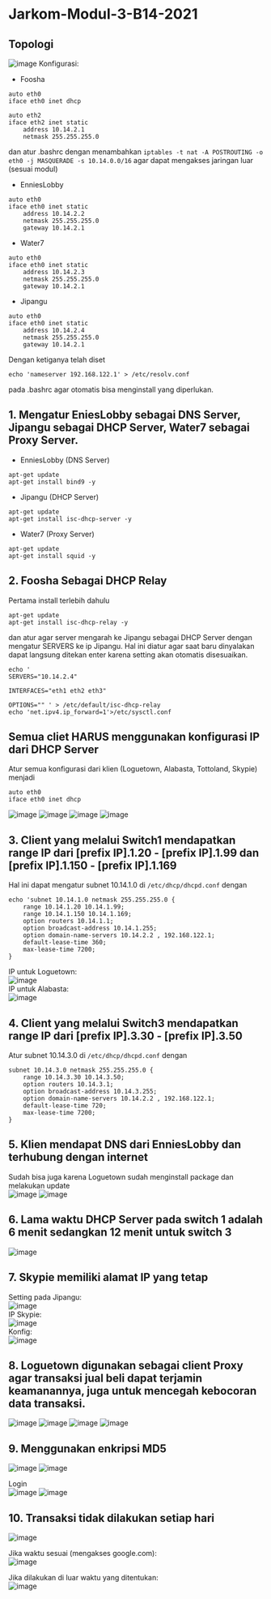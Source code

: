 # Jarkom-Modul-3-B14-2021

## Topologi
![image](https://user-images.githubusercontent.com/45300477/141605090-0f80fb7f-5dd5-4a90-b527-befc27f53e2d.png)
Konfigurasi:
- Foosha
```
auto eth0
iface eth0 inet dhcp

auto eth2
iface eth2 inet static
	address 10.14.2.1
	netmask 255.255.255.0
```
dan atur .bashrc dengan menambahkan `iptables -t nat -A POSTROUTING -o eth0 -j MASQUERADE -s 10.14.0.0/16` agar dapat mengakses jaringan luar (sesuai modul)
- EnniesLobby
```
auto eth0
iface eth0 inet static
	address 10.14.2.2
	netmask 255.255.255.0
	gateway 10.14.2.1
```
- Water7
```
auto eth0
iface eth0 inet static
	address 10.14.2.3
	netmask 255.255.255.0
	gateway 10.14.2.1
```
- Jipangu
```
auto eth0
iface eth0 inet static
	address 10.14.2.4
	netmask 255.255.255.0
	gateway 10.14.2.1
```
Dengan ketiganya telah diset
```
echo 'nameserver 192.168.122.1' > /etc/resolv.conf
```
pada .bashrc agar otomatis bisa menginstall yang diperlukan.

## 1. Mengatur EniesLobby sebagai DNS Server, Jipangu sebagai DHCP Server, Water7 sebagai Proxy Server.


- EnniesLobby (DNS Server)
```
apt-get update
apt-get install bind9 -y
```
- Jipangu (DHCP Server)
```
apt-get update
apt-get install isc-dhcp-server -y
```
- Water7 (Proxy Server)
```
apt-get update
apt-get install squid -y
```

## 2. Foosha Sebagai DHCP Relay
Pertama install terlebih dahulu
```
apt-get update
apt-get install isc-dhcp-relay -y
```
dan atur agar server mengarah ke Jipangu sebagai DHCP Server dengan mengatur SERVERS ke ip Jipangu. Hal ini diatur agar saat baru dinyalakan dapat langsung ditekan enter karena setting akan otomatis disesuaikan.
```
echo ' 
SERVERS="10.14.2.4"

INTERFACES="eth1 eth2 eth3"

OPTIONS="" ' > /etc/default/isc-dhcp-relay
echo 'net.ipv4.ip_forward=1'>/etc/sysctl.conf
```

## Semua cliet HARUS menggunakan konfigurasi IP dari DHCP Server
Atur semua konfigurasi dari klien (Loguetown, Alabasta, Tottoland, Skypie) menjadi
```
auto eth0
iface eth0 inet dhcp
```
![image](https://user-images.githubusercontent.com/45300477/141609024-8d2d70ff-3510-4256-a13c-ef0c3c29052f.png)
![image](https://user-images.githubusercontent.com/45300477/141609038-6ff78e56-5cf0-46c5-9c2e-e085d9e83100.png)
![image](https://user-images.githubusercontent.com/45300477/141609048-f07cce9d-fdac-4549-a80d-2a82586ebb35.png)
![image](https://user-images.githubusercontent.com/45300477/141609051-863a6849-d734-471a-a84e-5eab2a90a603.png)

## 3. Client yang melalui Switch1 mendapatkan range IP dari [prefix IP].1.20 - [prefix IP].1.99 dan [prefix IP].1.150 - [prefix IP].1.169
Hal ini dapat mengatur subnet 10.14.1.0 di `/etc/dhcp/dhcpd.conf` dengan
```
echo 'subnet 10.14.1.0 netmask 255.255.255.0 {
    range 10.14.1.20 10.14.1.99;
    range 10.14.1.150 10.14.1.169;
    option routers 10.14.1.1;
    option broadcast-address 10.14.1.255;
    option domain-name-servers 10.14.2.2 , 192.168.122.1;
    default-lease-time 360;
    max-lease-time 7200;
}
```
IP untuk Loguetown:<br>
![image](https://user-images.githubusercontent.com/45300477/141609168-2f1aee3f-b228-49b4-b80c-6eecbe50ddd5.png)<br>
IP untuk Alabasta:<br>
![image](https://user-images.githubusercontent.com/45300477/141609154-7fa99857-92ce-407a-9a67-0d5cb314ebfb.png)<br>

## 4. Client yang melalui Switch3 mendapatkan range IP dari [prefix IP].3.30 - [prefix IP].3.50
Atur subnet 10.14.3.0 di `/etc/dhcp/dhcpd.conf` dengan
```
subnet 10.14.3.0 netmask 255.255.255.0 {
    range 10.14.3.30 10.14.3.50;
    option routers 10.14.3.1;
    option broadcast-address 10.14.3.255;
    option domain-name-servers 10.14.2.2 , 192.168.122.1;
    default-lease-time 720;
    max-lease-time 7200;
}
```

## 5. Klien mendapat DNS dari EnniesLobby dan terhubung dengan internet
Sudah bisa juga karena Loguetown sudah menginstall package dan melakukan update<br>
![image](https://user-images.githubusercontent.com/45300477/141609421-b34d9d3d-9eb3-4cc7-a8da-3ab77df81cb7.png)
![image](https://user-images.githubusercontent.com/45300477/141609428-0366e8ed-8251-4eb2-8d59-ca63ec9d4c4e.png)

## 6. Lama waktu DHCP Server pada switch 1 adalah 6 menit sedangkan 12 menit untuk switch 3
![image](https://user-images.githubusercontent.com/45300477/141609472-043afdf7-e506-4b05-bb95-5b06151ccef5.png)

## 7. Skypie memiliki alamat IP yang tetap
Setting pada Jipangu:<br>
![image](https://user-images.githubusercontent.com/45300477/141609502-5c8bedec-c744-4a7e-b15e-4ab6368263cb.png)<br>
IP Skypie:<br>
![image](https://user-images.githubusercontent.com/45300477/141609514-8da96ce6-c069-495b-beea-83c8f4ac8248.png)<br>
Konfig:<br>
![image](https://user-images.githubusercontent.com/45300477/141609532-567dc0ae-f635-4a3c-9d66-de5a9d690a6d.png)

## 8. Loguetown digunakan sebagai client Proxy agar transaksi jual beli dapat terjamin keamanannya, juga untuk mencegah kebocoran data transaksi.
![image](https://user-images.githubusercontent.com/45300477/141609655-93d9c388-b7e2-4690-9c3b-851740451a0e.png)
![image](https://user-images.githubusercontent.com/45300477/141609672-254055d9-1d8d-4b7b-ad78-826144cfce47.png)
![image](https://user-images.githubusercontent.com/45300477/141609720-356f6bb0-996a-4326-80e1-69cf95fe07b5.png)
![image](https://user-images.githubusercontent.com/45300477/141609815-221422c9-8ac5-4606-8c13-4894eae45326.png)

## 9. Menggunakan enkripsi MD5
![image](https://user-images.githubusercontent.com/45300477/141609883-8cfeba3c-8787-4ef5-af48-4667c46f597f.png)
![image](https://user-images.githubusercontent.com/45300477/141609920-8d3bcdd6-578b-4b5a-90ba-784480a279fa.png)

Login<br>
![image](https://user-images.githubusercontent.com/45300477/141611431-86f7a98b-e0c6-4e3c-ac3e-3ea335360646.png)
![image](https://user-images.githubusercontent.com/45300477/141611460-18ffbce9-5730-4ca6-a2c6-44f52a45738f.png)


## 10. Transaksi tidak dilakukan setiap hari
![image](https://user-images.githubusercontent.com/45300477/141609974-514d30e0-7e98-440b-8e77-cfe7fdd0b596.png)

Jika waktu sesuai (mengakses google.com):<br>
![image](https://user-images.githubusercontent.com/45300477/141611589-c99b63e1-700a-48af-ba0b-39c601f7b0d6.png)

Jika dilakukan di luar waktu yang ditentukan:<br>
![image](https://user-images.githubusercontent.com/45300477/141611455-1163fb2d-c8af-434d-9e96-27707a0f0815.png)




